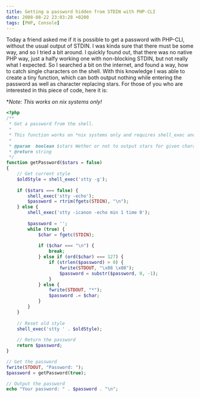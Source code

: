 ```yaml
---
title: Getting a password hidden from STDIN with PHP-CLI
date: 2008-08-22 23:03:28 +0200
tags: [PHP, Console]
---
```


Today a friend asked me if it is possible to get a password with PHP-CLI, without the usual output of STDIN. I was kinda sure that there must be some way, and so I tried a bit around. I quickly found out, that there was no native PHP way, just a halfy working one with non-blocking STDIN, but not really what I expected. So I searched a bit on the internet, and found a way, how to catch single characters on the shell. With this knowledge I was able to create a tiny function, which can both output nothing while entering the password as well as character replacing stars. For those of you who are interested in this piece of code, here it is:

**Note: This works on *nix systems only!**

```php
<?php
/**
 * Get a password from the shell.
 *
 * This function works on *nix systems only and requires shell_exec and stty.
 *
 * @param  boolean $stars Wether or not to output stars for given characters
 * @return string
 */
function getPassword($stars = false)
{
    // Get current style
    $oldStyle = shell_exec('stty -g');
    
    if ($stars === false) {
        shell_exec('stty -echo');
        $password = rtrim(fgets(STDIN), "\n");
    } else {
        shell_exec('stty -icanon -echo min 1 time 0');
        
        $password = '';
        while (true) {
            $char = fgetc(STDIN);
            
            if ($char === "\n") {
                break;
            } else if (ord($char) === 127) {
                if (strlen($password) > 0) {
                    fwrite(STDOUT, "\x08 \x08");
                    $password = substr($password, 0, -1);
                }
            } else {
                fwrite(STDOUT, "*");
                $password .= $char;
            }
        }
    }
    
    // Reset old style
    shell_exec('stty ' . $oldStyle);
    
    // Return the password
    return $password;
}

// Get the password
fwrite(STDOUT, "Password: ");
$password = getPassword(true);

// Output the password
echo "Your password: " . $password . "\n";```

